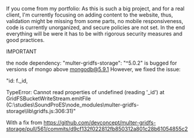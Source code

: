 If you come from my portfolio:
As this is such a big project, and for a real client, I'm currently focusing on adding content to the website, thus, validation
might be missing from some parts, no mobile responsiveness, code is currently unorganized, 
and secure policies are not set. In the end everything will be were it has to be with rigorous security measures and good practices.

IMPORTANT

the node dependency: "multer-gridfs-storage": "^5.0.2" is bugged for versions of mongo above mongodb@5.9.1
However, we fixed the issue: 

"id: f._id,
                              
TypeError: Cannot read properties of undefined (reading '_id')
    at GridFSBucketWriteStream.emitFile (C:\studies\SoundProES\node_modules\multer-gridfs-storage\lib\gridfs.js:306:31)"

With a fix from https://github.com/devconcept/multer-gridfs-storage/pull/561/commits/d9cf132f022812fb850312a801c28b61054855c2
